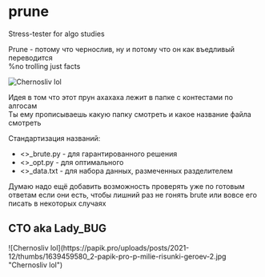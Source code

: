 # prune
Stress-tester for algo studies

Prune - потому что чернослив, ну и потому что он как въедливый переводится <br>
%no trolling just facts

![Chernosliv lol](https://resizer.mail.ru/p/6cc532de-30e1-53d6-b8ab-98716b47f07e/AAAcwE8vnrkJJDkvwWNhDBas77vEzSbsOHNOXhu8K--Cz_y5ZV-9VnLRcorzGiE2NyYc8bw8Bhl6Rc6zf3KJjY4lbhM.jpg "Chernosliv lol")

Идея в том что этот прун ахахаха лежит в папке с контестами по алгосам <br>
Ты ему прописываешь какую папку смотреть и какое название файла смотреть

Стандартизация названий:
* <>_brute.py - для гарантированного решения
* <>_opt.py - для оптимального
* <>_data.txt - для набора данных, размеченных разделителем

Думаю надо ещё добавить возможность проверять уже по готовым ответам если они есть, чтобы лишний раз не гонять brute или вовсе его писать в некоторых случаях



<h2>CTO aka Lady_BUG</h2>
![Chernosliv lol](https://papik.pro/uploads/posts/2021-12/thumbs/1639459580_2-papik-pro-p-milie-risunki-geroev-2.jpg "Chernosliv lol")
